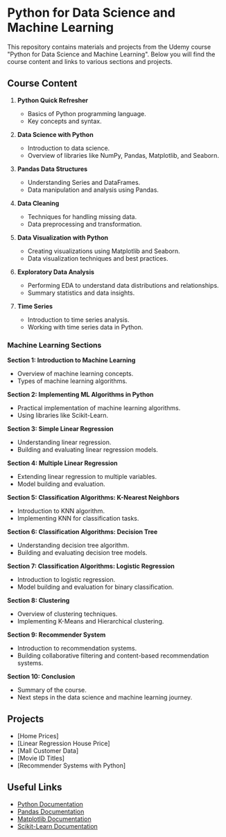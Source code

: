 # Python for Data Science and Machine Learning

This repository contains materials and projects from the Udemy course "Python for Data Science and Machine Learning". Below you will find the course content and links to various sections and projects.

## Course Content

1. **Python Quick Refresher**
   - Basics of Python programming language.
   - Key concepts and syntax.

2. **Data Science with Python**
   - Introduction to data science.
   - Overview of libraries like NumPy, Pandas, Matplotlib, and Seaborn.

3. **Pandas Data Structures**
   - Understanding Series and DataFrames.
   - Data manipulation and analysis using Pandas.

4. **Data Cleaning**
   - Techniques for handling missing data.
   - Data preprocessing and transformation.

5. **Data Visualization with Python**
   - Creating visualizations using Matplotlib and Seaborn.
   - Data visualization techniques and best practices.

6. **Exploratory Data Analysis**
   - Performing EDA to understand data distributions and relationships.
   - Summary statistics and data insights.

7. **Time Series**
   - Introduction to time series analysis.
   - Working with time series data in Python.

### Machine Learning Sections

**Section 1: Introduction to Machine Learning**
   - Overview of machine learning concepts.
   - Types of machine learning algorithms.

**Section 2: Implementing ML Algorithms in Python**
   - Practical implementation of machine learning algorithms.
   - Using libraries like Scikit-Learn.

**Section 3: Simple Linear Regression**
   - Understanding linear regression.
   - Building and evaluating linear regression models.

**Section 4: Multiple Linear Regression**
   - Extending linear regression to multiple variables.
   - Model building and evaluation.

**Section 5: Classification Algorithms: K-Nearest Neighbors**
   - Introduction to KNN algorithm.
   - Implementing KNN for classification tasks.

**Section 6: Classification Algorithms: Decision Tree**
   - Understanding decision tree algorithm.
   - Building and evaluating decision tree models.

**Section 7: Classification Algorithms: Logistic Regression**
   - Introduction to logistic regression.
   - Model building and evaluation for binary classification.

**Section 8: Clustering**
   - Overview of clustering techniques.
   - Implementing K-Means and Hierarchical clustering.

**Section 9: Recommender System**
   - Introduction to recommendation systems.
   - Building collaborative filtering and content-based recommendation systems.

**Section 10: Conclusion**
   - Summary of the course.
   - Next steps in the data science and machine learning journey.

## Projects

- [Home Prices]
- [Linear Regression House Price]
- [Mall Customer Data]
- [Movie ID Titles]
- [Recommender Systems with Python]

## Useful Links

- [Python Documentation](https://docs.python.org/3/)
- [Pandas Documentation](https://pandas.pydata.org/docs/)
- [Matplotlib Documentation](https://matplotlib.org/stable/contents.html)
- [Scikit-Learn Documentation](https://scikit-learn.org/stable/documentation.html)
